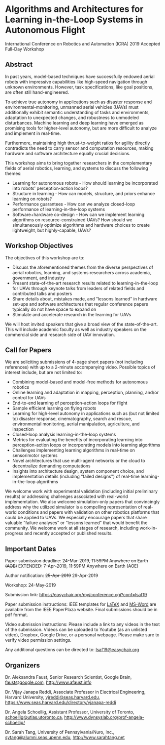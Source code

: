# Algorithms and Architectures for Learning in-the-Loop Systems in Autonomous Flight

International Conference on Robotics and Automation (ICRA) 2019 Accepted Full-Day Workshop

## Abstract

In past years, model-based techniques have successfully endowed aerial robots with impressive capabilities like high-speed navigation through unknown environments. However, task specifications, like goal positions, are often still hand-engineered.

To achieve true autonomy in applications such as disaster response and environmental-monitoring, unmanned aerial vehicles (UAVs) must additionally exhibit semantic understanding of tasks and environments, adaptation to unexpected changes, and robustness to unmodeled disturbances. Machine learning and deep learning have emerged as promising tools for higher-level autonomy, but are more difficult to analyze and implement in real-time.

Furthermore, maintaining high thrust-to-weight ratios for agility directly contradicts the need to carry sensor and computation resources, making hardware and software architecture equally crucial decisions.

This workshop aims to bring together researchers in the complementary fields of aerial robotics, learning, and systems to discuss the following themes: 
* Learning for autonomous robots - How should learning be incorporated into robots' perception-action loops?
* Structure in learning - How can models, structure, and priors enhance learning on robots? 
* Performance guarantees - How can we analyze closed-loop performance of learning-in-the-loop systems
* Software+hardware co-design - How can we implement learning algorithms on resource-constrained UAVs? How should we simultaneously optimize algorithms and hardware choices to create lightweight, but highly-capable, UAVs?

## Workshop Objectives

The objectives of this workshop are to:
* Discuss the aforementioned themes from the diverse perspectives of aerial robotics, learning, and systems researchers across academia, government, and industry
* Present state-of-the-art research results related to learning-in-the-loop for UAVs through keynote talks from leaders of related fields and contributed talks and posters
* Share details about, mistakes made, and "lessons learned" in hardware set-ups and software architectures that regular conference papers typically do not have space to expand on
* Stimulate and accelerate research in the learning for UAVs

We will host invited speakers that give a broad view of the state-of-the-art. This will include academic faculty as well as industry speakers on the commercial side and research side of UAV innovation. 

## Call for Papers

We are soliciting submissions of 4-page short papers (not including references) with up to a 2-minute accompanying video. Possible topics of interest include, but are not limited to: 
- Combining model-based and model-free methods for autonomous robotics
- Online learning and adaptation in mapping, perception, planning, and/or control for UAVs
- End-to-end learning of perception-action loops for flight
- Sample efficient learning on flying robots
- Learning for high-level autonomy in applications such as (but not limited to) disaster response, cinematography, search and rescue, environmental monitoring, aerial manipulation, agriculture, and inspection
- Closed-loop analysis learning-in-the-loop systems
- Metrics for evaluating the benefits of incorporating learning into perception-action loops or
incorporating models into learning algorithms
- Challenges implementing learning algorithms in real-time on sensorimotor systems
- Novel architectures that use multi-agent networks or the cloud to decentralize demanding computations
- Insights into architecture design, system component choice, and implementation details
(including “failed designs") of real-time learning-in-the-loop algorithms

We welcome work with experimental validation (including initial preliminary results) or addressing challenges associated with real-world implememtation. We also welcome simulation-only papers that convincingly address why the utilized simulator is a compelling representation of real-world conditions and papers with validation on other robotics platforms that could be applied to UAVs. We especially encourage papers that share valuable “failure analyses" or “lessons learned" that would benefit the community. We welcome work at all stages of research, including work-in-progress and recently accepted or published results. 

## Important Dates

Paper submission deadline: ~~24-Mar-2019, 11:59PM Anywhere on Earth (AOE)~~ EXTENDED: 7-Apr-2019, 11:59PM Anywhere on Earth (AOE)

Author notification: ~~25-Apr-2019~~ 29-Apr-2019

Workshop: 24-May-2019

Submission link: https://easychair.org/my/conference.cgi?conf=lsaf19

Paper submission instructions: IEEE templates for [LaTeX](http://ras.papercept.net/conferences/support/tex.php) and [MS-Word](http://ras.papercept.net/conferences/support/word.php) are available from the IEEE PaperPlaza website. Final submissions should be in pdf format. 

Video submission instructions: Please include a link to any videos in the text of the submission. Videos can be uploaded to Youtube (as an unlisted video), Dropbox, Google Drive, or a personal webpage. Please make sure to verify video permission settings. 

Any additional questions can be directed to: lsaf19@easychair.org

## Organizers 

Dr. Aleksandra Faust, Senior Research Scientist, Google Brain, faust@google.com,  http://www.afaust.info

Dr. Vijay Janapa Reddi, Associate Professor in Electrical Engineering, Harvard University, vjreddi@seas.harvard.edu, https://www.seas.harvard.edu/directory/vjanapa-reddi

Dr. Angela Schoellig, Assistant Professor, University of Toronto, schoellig@utias.utoronto.ca, http://www.dynsyslab.org/prof-angela-schoellig/

Dr. Sarah Tang, University of Pennsylvania/Nuro, Inc., sytang@alumni.seas.upenn.edu, http://www.sarahtang.net
